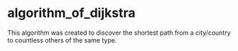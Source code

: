 # algorithm_of_dijkstra

This algorithm was created to discover the shortest path from a city/country to countless others of the same type.

